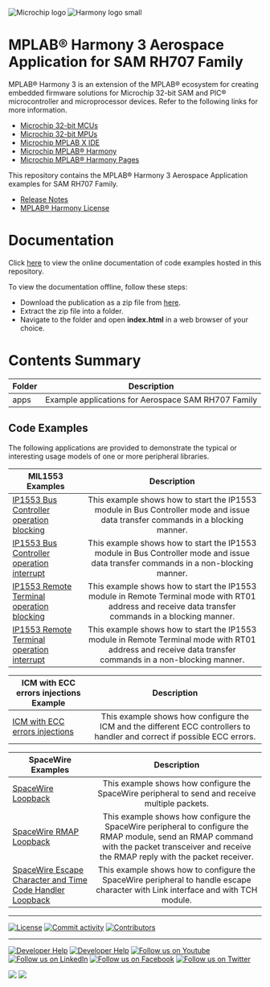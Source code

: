 ﻿![Microchip logo](https://raw.githubusercontent.com/wiki/Microchip-MPLAB-Harmony/Microchip-MPLAB-Harmony.github.io/images/microchip_logo.png)
![Harmony logo small](https://raw.githubusercontent.com/wiki/Microchip-MPLAB-Harmony/Microchip-MPLAB-Harmony.github.io/images/microchip_mplab_harmony_logo_small.png)

# MPLAB® Harmony 3 Aerospace Application for SAM RH707 Family

MPLAB® Harmony 3 is an extension of the MPLAB® ecosystem for creating embedded firmware solutions for Microchip 32-bit SAM and PIC® microcontroller and microprocessor devices.  Refer to the following links for more information.

- [Microchip 32-bit MCUs](https://www.microchip.com/design-centers/32-bit)
- [Microchip 32-bit MPUs](https://www.microchip.com/design-centers/32-bit-mpus)
- [Microchip MPLAB X IDE](https://www.microchip.com/mplab/mplab-x-ide)
- [Microchip MPLAB® Harmony](https://www.microchip.com/mplab/mplab-harmony)
- [Microchip MPLAB® Harmony Pages](https://microchip-mplab-harmony.github.io/)

This repository contains the MPLAB® Harmony 3 Aerospace Application examples for SAM RH707 Family.

- [Release Notes](./release_notes.md)
- [MPLAB® Harmony License](License.md)

# Documentation

Click [here](https://onlinedocs.microchip.com/v2/keyword-lookup?keyword=AEROSPACE_APPS_SAM_RH707_INTRODUCTION&redirect=true) to view the online documentation of code examples hosted in this repository.

To view the documentation offline, follow these steps:

- Download the publication as a zip file from [here](https://onlinedocs.microchip.com/download/GUID-B1453454-37DD-44A4-BFC2-64CBA9D8F9C6?type=webhelp).
- Extract the zip file into a folder.
- Navigate to the folder and open **index.html** in a web browser of your choice.

# Contents Summary

| Folder     | Description                                               |
| ---        | ---                                                       |
| apps       | Example applications for Aerospace SAM RH707 Family       |

## Code Examples

The following applications are provided to demonstrate the typical or interesting usage models of one or more peripheral libraries.

| MIL1553 Examples | Description |
| --- | :---: |
| [IP1553 Bus Controller operation blocking](https://onlinedocs.microchip.com/v2/keyword-lookup?keyword=AEROSPACE_APPS_SAM_RH707_IP1553_BC_OPERATION_BLOCKING&redirect=true) | This example shows how to start the IP1553 module in Bus Controller mode and issue data transfer commands in a blocking manner. |
| [IP1553 Bus Controller operation interrupt](https://onlinedocs.microchip.com/v2/keyword-lookup?keyword=AEROSPACE_APPS_SAM_RH707_IP1553_BC_OPERATION_INTERRUPT&redirect=true) | This example shows how to start the IP1553 module in Bus Controller mode and issue data transfer commands in a non-blocking manner. |
| [IP1553 Remote Terminal operation blocking](https://onlinedocs.microchip.com/v2/keyword-lookup?keyword=AEROSPACE_APPS_SAM_RH707_IP1553_RT_OPERATION_BLOCKING&redirect=true) | This example shows how to start the IP1553 module in Remote Terminal mode with RT01 address and receive data transfer commands in a blocking manner. |
| [IP1553 Remote Terminal operation interrupt](https://onlinedocs.microchip.com/v2/keyword-lookup?keyword=AEROSPACE_APPS_SAM_RH707_IP1553_RT_OPERATION_INTERRUPT&redirect=true) | This example shows how to start the IP1553 module in Remote Terminal mode with RT01 address and receive data transfer commands in a non-blocking manner. |

| ICM with ECC errors injections Example | Description |
| --- | :---: |
| [ICM with ECC errors injections](https://onlinedocs.microchip.com/v2/keyword-lookup?keyword=AEROSPACE_APPS_SAM_RH707_ICM_ECC_ERROR_INJECTION&redirect=true) | This example shows how configure the ICM and the different ECC controllers to handler and correct if possible ECC errors. |

| SpaceWire Examples | Description |
| --- | :---: |
| [SpaceWire Loopback](https://onlinedocs.microchip.com/v2/keyword-lookup?keyword=AEROSPACE_APPS_SAM_RH707_SPW_LOOPBACK&redirect=true) | This example shows how configure the SpaceWire peripheral to send and receive multiple packets. |
| [SpaceWire RMAP Loopback](https://onlinedocs.microchip.com/v2/keyword-lookup?keyword=AEROSPACE_APPS_SAM_RH707_SPW_RMAP_LOOPBACK&redirect=true) | This example shows how configure the SpaceWire peripheral to configure the RMAP module, send an RMAP command with the packet transceiver and receive the RMAP reply with the packet receiver. |
| [SpaceWire Escape Character and Time Code Handler Loopback](https://onlinedocs.microchip.com/v2/keyword-lookup?keyword=AEROSPACE_APPS_SAM_RH707_SPW_ESCCHAR_TCH_LOOPBACK&redirect=true) | This example shows how to configure the SpaceWire peripheral to handle escape character with Link interface and with TCH module. |

____

[![License](https://img.shields.io/badge/license-Harmony%20license-orange.svg)](https://github.com/Microchip-MPLAB-Harmony/aerospace_apps_sam_rh707/blob/master/License.md)
[![Commit activity](https://img.shields.io/github/commit-activity/y/Microchip-MPLAB-Harmony/aerospace_apps_sam_rh707.svg)](https://github.com/Microchip-MPLAB-Harmony/aerospace_apps_sam_rh707/graphs/commit-activity)
[![Contributors](https://img.shields.io/github/contributors-anon/Microchip-MPLAB-Harmony/aerospace_apps_sam_rh707.svg)]()

____

[![Developer Help](https://img.shields.io/badge/Youtube-Developer%20Help-red.svg)](https://www.youtube.com/MicrochipDeveloperHelp)
[![Developer Help](https://img.shields.io/badge/XWiki-Developer%20Help-torquiose.svg)](https://developerhelp.microchip.com/xwiki/bin/view/software-tools/harmony/)
[![Follow us on Youtube](https://img.shields.io/badge/Youtube-Follow%20us%20on%20Youtube-red.svg)](https://www.youtube.com/user/MicrochipTechnology)
[![Follow us on LinkedIn](https://img.shields.io/badge/LinkedIn-Follow%20us%20on%20LinkedIn-blue.svg)](https://www.linkedin.com/company/microchip-technology)
[![Follow us on Facebook](https://img.shields.io/badge/Facebook-Follow%20us%20on%20Facebook-blue.svg)](https://www.facebook.com/microchiptechnology/)
[![Follow us on Twitter](https://img.shields.io/twitter/follow/MicrochipTech.svg?style=social)](https://twitter.com/MicrochipTech)

[![](https://img.shields.io/github/stars/Microchip-MPLAB-Harmony/aerospace.svg?style=social)]()
[![](https://img.shields.io/github/watchers/Microchip-MPLAB-Harmony/aerospace.svg?style=social)]()
